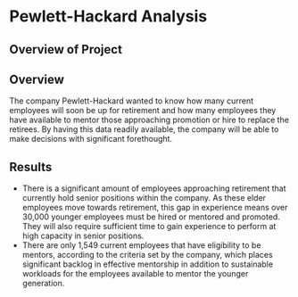 # Pewlett-Hackard Analysis

## Overview of Project

## Overview
The company Pewlett-Hackard wanted to know how many current employees will soon be up for retirement and how many employees they have available to mentor those approaching promotion or hire to replace the retirees. By having this data readily available, the company will be able to make decisions with significant forethought. 

## Results
- There is a significant amount of employees approaching retirement that currently hold senior positions within the company. As these elder employees move towards retirement, this gap in experience means over 30,000 younger employees must be hired or mentored and promoted. They will also require sufficient time to gain experience to perform at high capacity in senior positions. 
- There are only 1,549 current employees that have eligibility to be mentors, according to the criteria set by the company, which places significant backlog in effective mentorship in addition to sustainable workloads for the employees available to mentor the younger generation. 
 